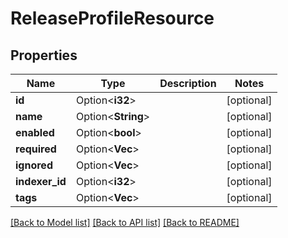 # ReleaseProfileResource

## Properties

Name | Type | Description | Notes
------------ | ------------- | ------------- | -------------
**id** | Option<**i32**> |  | [optional]
**name** | Option<**String**> |  | [optional]
**enabled** | Option<**bool**> |  | [optional]
**required** | Option<**Vec<String>**> |  | [optional]
**ignored** | Option<**Vec<String>**> |  | [optional]
**indexer_id** | Option<**i32**> |  | [optional]
**tags** | Option<**Vec<i32>**> |  | [optional]

[[Back to Model list]](../README.md#documentation-for-models) [[Back to API list]](../README.md#documentation-for-api-endpoints) [[Back to README]](../README.md)


